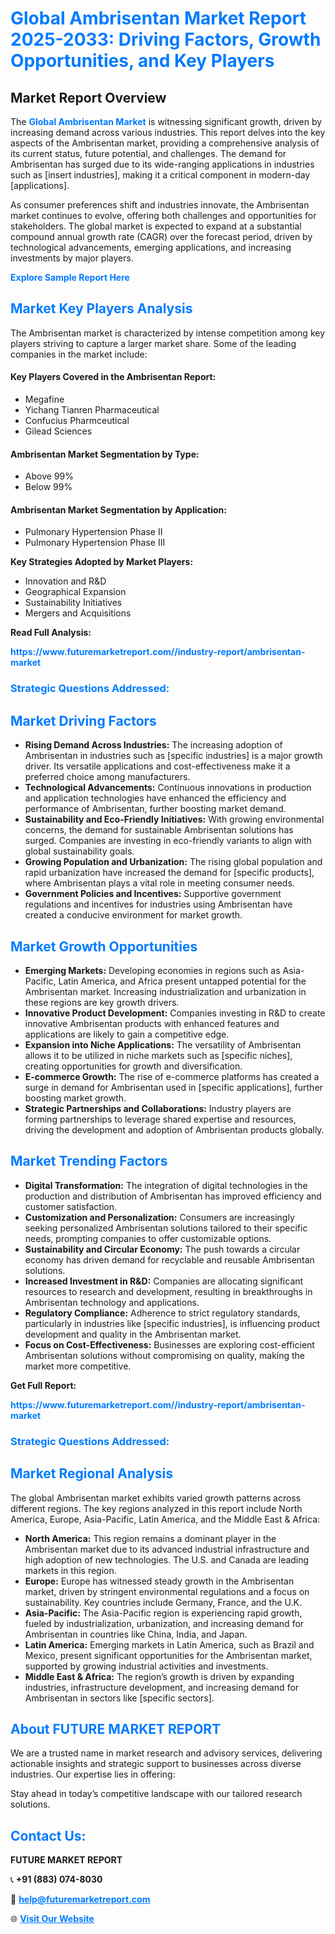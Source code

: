 <h1 style="color: #007BFF;">Global Ambrisentan Market Report 2025-2033: Driving Factors, Growth Opportunities, and Key Players</h1>

<section id="overview">
<h2>Market Report Overview</h2>
<p>The <a href="https://www.futuremarketreport.com//industry-report/ambrisentan-market" style="color: #007BFF; text-decoration: none;"><strong>Global Ambrisentan Market</strong></a> is witnessing significant growth, driven by increasing demand across various industries. This report delves into the key aspects of the Ambrisentan market, providing a comprehensive analysis of its current status, future potential, and challenges. The demand for Ambrisentan has surged due to its wide-ranging applications in industries such as [insert industries], making it a critical component in modern-day [applications].</p>
<p>As consumer preferences shift and industries innovate, the Ambrisentan market continues to evolve, offering both challenges and opportunities for stakeholders. The global market is expected to expand at a substantial compound annual growth rate (CAGR) over the forecast period, driven by technological advancements, emerging applications, and increasing investments by major players.</p>
</section>

<section id="overview">
<p><a href="https://www.futuremarketreport.com//request-sample/reportId=46797" style="color: #007BFF; text-decoration: none;"><strong>Explore Sample Report Here</strong></a></p>
</section>

<section id="key-players">
<h2 style="color: #007BFF;">Market Key Players Analysis</h2>
<p>The Ambrisentan market is characterized by intense competition among key players striving to capture a larger market share. Some of the leading companies in the market include:</p>
<h4>Key Players Covered in the Ambrisentan Report:</h4>
<ul><li>Megafine</li><li>Yichang Tianren Pharmaceutical</li><li>Confucius Pharmceutical</li><li>Gilead Sciences</li></ul>
<h4>Ambrisentan Market Segmentation by Type:</h4>
<ul><li>Above 99%</li><li>Below 99%</li></ul>

<h4>Ambrisentan Market Segmentation by Application:</h4>
<ul><li>Pulmonary Hypertension Phase II</li><li>Pulmonary Hypertension Phase III</li></ul>
<p><strong>Key Strategies Adopted by Market Players:</strong></p>
<ul>
<li>Innovation and R&D</li>
<li>Geographical Expansion</li>
<li>Sustainability Initiatives</li>
<li>Mergers and Acquisitions</li>
</ul>
</section>

<section>
<p><strong>Read Full Analysis: </strong></p><a href="https://www.futuremarketreport.com//industry-report/ambrisentan-market" style="color: #007BFF; text-decoration: none;"><strong>https://www.futuremarketreport.com//industry-report/ambrisentan-market</strong></a>
<h3 style="color: #007BFF;">Strategic Questions Addressed:</h3>
</section>

<section id="driving-factors">
<h2 style="color: #007BFF;">Market Driving Factors</h2>
<ul>
<li><strong>Rising Demand Across Industries:</strong> The increasing adoption of Ambrisentan in industries such as [specific industries] is a major growth driver. Its versatile applications and cost-effectiveness make it a preferred choice among manufacturers.</li>
<li><strong>Technological Advancements:</strong> Continuous innovations in production and application technologies have enhanced the efficiency and performance of Ambrisentan, further boosting market demand.</li>
<li><strong>Sustainability and Eco-Friendly Initiatives:</strong> With growing environmental concerns, the demand for sustainable Ambrisentan solutions has surged. Companies are investing in eco-friendly variants to align with global sustainability goals.</li>
<li><strong>Growing Population and Urbanization:</strong> The rising global population and rapid urbanization have increased the demand for [specific products], where Ambrisentan plays a vital role in meeting consumer needs.</li>
<li><strong>Government Policies and Incentives:</strong> Supportive government regulations and incentives for industries using Ambrisentan have created a conducive environment for market growth.</li>
</ul>
</section>

<section id="growth-opportunities">
<h2 style="color: #007BFF;">Market Growth Opportunities</h2>
<ul>
<li><strong>Emerging Markets:</strong> Developing economies in regions such as Asia-Pacific, Latin America, and Africa present untapped potential for the Ambrisentan market. Increasing industrialization and urbanization in these regions are key growth drivers.</li>
<li><strong>Innovative Product Development:</strong> Companies investing in R&D to create innovative Ambrisentan products with enhanced features and applications are likely to gain a competitive edge.</li>
<li><strong>Expansion into Niche Applications:</strong> The versatility of Ambrisentan allows it to be utilized in niche markets such as [specific niches], creating opportunities for growth and diversification.</li>
<li><strong>E-commerce Growth:</strong> The rise of e-commerce platforms has created a surge in demand for Ambrisentan used in [specific applications], further boosting market growth.</li>
<li><strong>Strategic Partnerships and Collaborations:</strong> Industry players are forming partnerships to leverage shared expertise and resources, driving the development and adoption of Ambrisentan products globally.</li>
</ul>
</section>

<section id="trending-factors">
<h2 style="color: #007BFF;">Market Trending Factors</h2>
<ul>
<li><strong>Digital Transformation:</strong> The integration of digital technologies in the production and distribution of Ambrisentan has improved efficiency and customer satisfaction.</li>
<li><strong>Customization and Personalization:</strong> Consumers are increasingly seeking personalized Ambrisentan solutions tailored to their specific needs, prompting companies to offer customizable options.</li>
<li><strong>Sustainability and Circular Economy:</strong> The push towards a circular economy has driven demand for recyclable and reusable Ambrisentan solutions.</li>
<li><strong>Increased Investment in R&D:</strong> Companies are allocating significant resources to research and development, resulting in breakthroughs in Ambrisentan technology and applications.</li>
<li><strong>Regulatory Compliance:</strong> Adherence to strict regulatory standards, particularly in industries like [specific industries], is influencing product development and quality in the Ambrisentan market.</li>
<li><strong>Focus on Cost-Effectiveness:</strong> Businesses are exploring cost-efficient Ambrisentan solutions without compromising on quality, making the market more competitive.</li>
</ul>
</section>

<section>
<p><strong>Get Full Report: </strong></p><a href="https://www.futuremarketreport.com//industry-report/ambrisentan-market" style="color: #007BFF; text-decoration: none;"><strong>https://www.futuremarketreport.com//industry-report/ambrisentan-market</strong></a>
<h3 style="color: #007BFF;">Strategic Questions Addressed:</h3>
</section>


<section id="regional-analysis">
<h2 style="color: #007BFF;">Market Regional Analysis</h2>
<p>The global Ambrisentan market exhibits varied growth patterns across different regions. The key regions analyzed in this report include North America, Europe, Asia-Pacific, Latin America, and the Middle East & Africa:</p>
<ul>
<li><strong>North America:</strong> This region remains a dominant player in the Ambrisentan market due to its advanced industrial infrastructure and high adoption of new technologies. The U.S. and Canada are leading markets in this region.</li>
<li><strong>Europe:</strong> Europe has witnessed steady growth in the Ambrisentan market, driven by stringent environmental regulations and a focus on sustainability. Key countries include Germany, France, and the U.K.</li>
<li><strong>Asia-Pacific:</strong> The Asia-Pacific region is experiencing rapid growth, fueled by industrialization, urbanization, and increasing demand for Ambrisentan in countries like China, India, and Japan.</li>
<li><strong>Latin America:</strong> Emerging markets in Latin America, such as Brazil and Mexico, present significant opportunities for the Ambrisentan market, supported by growing industrial activities and investments.</li>
<li><strong>Middle East & Africa:</strong> The region’s growth is driven by expanding industries, infrastructure development, and increasing demand for Ambrisentan in sectors like [specific sectors].</li>
</ul>
</section>

<footer>
<h2 style="color: #007BFF;">About FUTURE MARKET REPORT</h2>
<p>We are a trusted name in market research and advisory services, delivering actionable insights and strategic support to businesses across diverse industries. Our expertise lies in offering:</p>

<p>Stay ahead in today’s competitive landscape with our tailored research solutions.</p>

<h2 style="color: #007BFF;">Contact Us:</h2>
<p><strong>FUTURE MARKET REPORT</strong></p>
<p>📞 <strong>+91 (883) 074-8030</strong></p>
<p>📧 <strong><a href="mailto:help@futuremarketreport.com" style="color: #007BFF;">help@futuremarketreport.com</a></strong></p>
<p>🌐 <strong><a href="https://www.futuremarketreport.com/" style="color: #007BFF;">Visit Our Website</a></strong></p>
</footer>